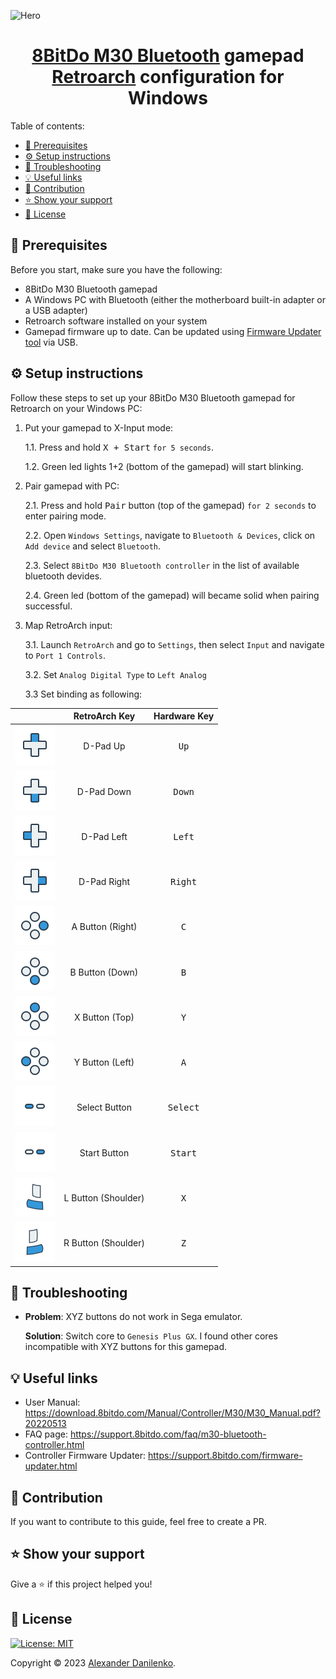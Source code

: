 ![Hero](./images/hero.png)

<h1 align="center"><a href="https://www.8bitdo.com/m30/" target="_blank">8BitDo M30 Bluetooth</a> gamepad <br><a href="https://www.retroarch.com" target="_blank">Retroarch</a> configuration for Windows</h1>

Table of contents:
- [🔧 Prerequisites](#-prerequisites)
- [⚙️ Setup instructions](#️-setup-instructions)
- [🔫 Troubleshooting](#-troubleshooting)
- [💡 Useful links](#-useful-links)
- [🤝 Contribution](#-contribution)
- [⭐️ Show your support](#️-show-your-support)
- [📝 License](#-license)


## 🔧 Prerequisites
Before you start, make sure you have the following:
    
- 8BitDo M30 Bluetooth gamepad
- A Windows PC with Bluetooth (either the motherboard built-in adapter or a USB adapter)
- Retroarch software installed on your system
- Gamepad firmware up to date. Can be updated using [Firmware Updater tool](https://support.8bitdo.com/firmware-updater.html) via USB.

## ⚙️ Setup instructions

Follow these steps to set up your 8BitDo M30 Bluetooth gamepad for Retroarch on your Windows PC:

1. Put your gamepad to X-Input mode: 

   1.1. Press and hold <kbd>X + Start</kbd> `for 5 seconds`.

   1.2. Green led lights 1+2 (bottom of the gamepad) will start blinking.

2. Pair gamepad with PC:

   2.1. Press and hold <kbd>Pair</kbd> button (top of the gamepad) `for 2 seconds` to enter pairing mode.

   2.2. Open `Windows Settings`, navigate to `Bluetooth & Devices`, click on `Add device` and select `Bluetooth`.

   2.3. Select `8BitDo M30 Bluetooth controller` in the list of available bluetooth devides.

   2.4. Green led (bottom of the gamepad) will became solid when pairing successful.

3. Map RetroArch input:

   3.1. Launch `RetroArch` and go to `Settings`, then select `Input` and navigate to `Port 1 Controls`. 

   3.2. Set `Analog Digital Type` to `Left Analog`

   3.3 Set binding as following:

| | RetroArch Key | Hardware Key |
|:----:|:-------------:|:------------:|
| <img src="./images/input_DPAD-U.png" height="64"> | D-Pad Up |<kbd>Up</kbd> |
| <img src="./images/input_DPAD-D.png" height="64"> | D-Pad Down |<kbd>Down</kbd> |
| <img src="./images/input_DPAD-L.png" height="64"> | D-Pad Left |<kbd>Left</kbd>  |
| <img src="./images/input_DPAD-R.png" height="64"> | D-Pad Right |<kbd>Right</kbd> |
| <img src="./images/input_BTN-R.png" height="64"> | A Button (Right) | <kbd>C</kbd> |
| <img src="./images/input_BTN-D.png" height="64"> | B Button (Down) | <kbd>B</kbd> |
| <img src="./images/input_BTN-U.png" height="64"> | X Button (Top) | <kbd>Y</kbd> |
| <img src="./images/input_BTN-L.png" height="64"> | Y Button (Left) | <kbd>A</kbd> |
| <img src="./images/input_SELECT.png" height="64"> | Select Button | <kbd>Select</kbd>|
| <img src="./images/input_START.png" height="64"> | Start Button | <kbd>Start</kbd> |
| <img src="./images/input_LB.png" height="64"> | L Button (Shoulder) |<kbd>X</kbd> |
| <img src="./images/input_RB.png" height="64"> | R Button (Shoulder) |<kbd>Z</kbd> |

## 🔫 Troubleshooting

- **Problem**: XYZ buttons do not work in Sega emulator.

  **Solution**: Switch core to `Genesis Plus GX`. I found other cores incompatible with XYZ buttons for this gamepad.

## 💡 Useful links

- User Manual: https://download.8bitdo.com/Manual/Controller/M30/M30_Manual.pdf?20220513
- FAQ page: https://support.8bitdo.com/faq/m30-bluetooth-controller.html
- Controller Firmware Updater: https://support.8bitdo.com/firmware-updater.html


## 🤝 Contribution

If you want to contribute to this guide, feel free to create a PR.

## ⭐️ Show your support

Give a ⭐️ if this project helped you!

## 📝 License

<a href="./LICENSE" target="_blank">
  <img alt="License: MIT" src="https://img.shields.io/badge/License-MIT-green.svg?style=for-the-badge" />
</a>

Copyright © 2023 [Alexander Danilenko](https://github.com/alexander-danilenko).